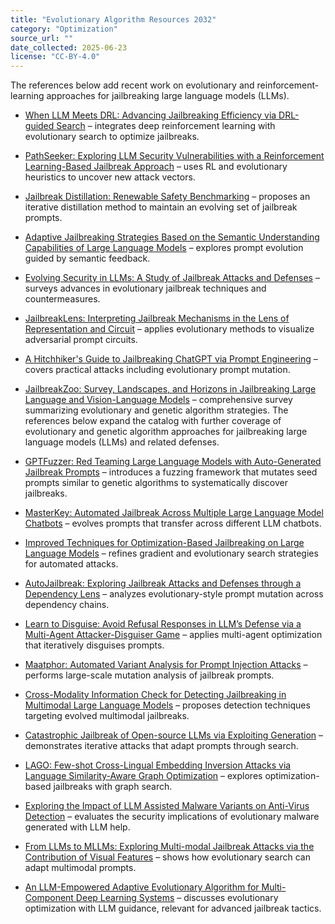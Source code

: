 ```yaml
---
title: "Evolutionary Algorithm Resources 2032"
category: "Optimization"
source_url: ""
date_collected: 2025-06-23
license: "CC-BY-4.0"
---
```


The references below add recent work on evolutionary and reinforcement-learning approaches for jailbreaking large language models (LLMs).

- [When LLM Meets DRL: Advancing Jailbreaking Efficiency via DRL-guided Search](https://www.semanticscholar.org/paper/ff9854d4323e75252fec985d411f3b058eb718bf) – integrates deep reinforcement learning with evolutionary search to optimize jailbreaks.
- [PathSeeker: Exploring LLM Security Vulnerabilities with a Reinforcement Learning-Based Jailbreak Approach](https://www.semanticscholar.org/paper/26c1431f46f90b29b4ee8522ebce92de68068cbb) – uses RL and evolutionary heuristics to uncover new attack vectors.
- [Jailbreak Distillation: Renewable Safety Benchmarking](https://www.semanticscholar.org/paper/57d7977bb8ae533de61a317d907d8fa505ed1af3) – proposes an iterative distillation method to maintain an evolving set of jailbreak prompts.
- [Adaptive Jailbreaking Strategies Based on the Semantic Understanding Capabilities of Large Language Models](https://www.semanticscholar.org/paper/6e35a9a0a5dd54caee0b0cce7271599280dc1ce8) – explores prompt evolution guided by semantic feedback.
- [Evolving Security in LLMs: A Study of Jailbreak Attacks and Defenses](https://www.semanticscholar.org/paper/868eb1e4fe90ec7c9f375d2e4b15b183c08e8f59) – surveys advances in evolutionary jailbreak techniques and countermeasures.
- [JailbreakLens: Interpreting Jailbreak Mechanisms in the Lens of Representation and Circuit](https://www.semanticscholar.org/paper/48feacb8b9567e9a03eea85656e6233d19ea4a14) – applies evolutionary methods to visualize adversarial prompt circuits.
- [A Hitchhiker's Guide to Jailbreaking ChatGPT via Prompt Engineering](https://www.semanticscholar.org/paper/da9e8b168817b4101fc166a11b2db74d7cafcbd9) – covers practical attacks including evolutionary prompt mutation.
- [JailbreakZoo: Survey, Landscapes, and Horizons in Jailbreaking Large Language and Vision-Language Models](https://www.semanticscholar.org/paper/027ac1dad95fa9f42c5e9d00a4de31214f437604) – comprehensive survey summarizing evolutionary and genetic algorithm strategies.
The references below expand the catalog with further coverage of evolutionary and genetic algorithm approaches for jailbreaking large language models (LLMs) and related defenses.

- [GPTFuzzer: Red Teaming Large Language Models with Auto-Generated Jailbreak Prompts](https://arxiv.org/abs/2309.10253) – introduces a fuzzing framework that mutates seed prompts similar to genetic algorithms to systematically discover jailbreaks.
- [MasterKey: Automated Jailbreak Across Multiple Large Language Model Chatbots](https://arxiv.org/abs/2307.08715) – evolves prompts that transfer across different LLM chatbots.
- [Improved Techniques for Optimization-Based Jailbreaking on Large Language Models](https://arxiv.org/abs/2405.21018) – refines gradient and evolutionary search strategies for automated attacks.
- [AutoJailbreak: Exploring Jailbreak Attacks and Defenses through a Dependency Lens](https://arxiv.org/abs/2406.03805) – analyzes evolutionary-style prompt mutation across dependency chains.
- [Learn to Disguise: Avoid Refusal Responses in LLM’s Defense via a Multi-Agent Attacker-Disguiser Game](https://arxiv.org/abs/2404.02532) – applies multi-agent optimization that iteratively disguises prompts.
- [Maatphor: Automated Variant Analysis for Prompt Injection Attacks](https://arxiv.org/abs/2312.11513) – performs large-scale mutation analysis of jailbreak prompts.
- [Cross-Modality Information Check for Detecting Jailbreaking in Multimodal Large Language Models](https://arxiv.org/abs/2407.21659) – proposes detection techniques targeting evolved multimodal jailbreaks.
- [Catastrophic Jailbreak of Open-source LLMs via Exploiting Generation](https://arxiv.org/abs/2310.06987) – demonstrates iterative attacks that adapt prompts through search.
- [LAGO: Few-shot Cross-Lingual Embedding Inversion Attacks via Language Similarity-Aware Graph Optimization](https://arxiv.org/abs/2505.16008) – explores optimization-based jailbreaks with graph search.
- [Exploring the Impact of LLM Assisted Malware Variants on Anti-Virus Detection](https://doi.org/10.1109/dsc63325.2024.00027) – evaluates the security implications of evolutionary malware generated with LLM help.
- [From LLMs to MLLMs: Exploring Multi-modal Jailbreak Attacks via the Contribution of Visual Features](https://arxiv.org/abs/2406.14859) – shows how evolutionary search can adapt multimodal prompts.
- [An LLM-Empowered Adaptive Evolutionary Algorithm for Multi-Component Deep Learning Systems](https://doi.org/10.1609/aaai.v39i19.34303) – discusses evolutionary optimization with LLM guidance, relevant for advanced jailbreak tactics.
